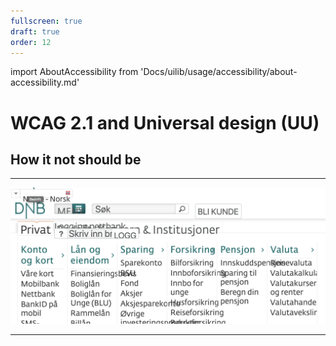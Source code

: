 ```yaml
---
fullscreen: true
draft: true
order: 12
---
```


import AboutAccessibility from 'Docs/uilib/usage/accessibility/about-accessibility.md'

<Intro>

# WCAG 2.1 and Universal design (UU)

<AboutAccessibility />

## How it not should be

---

![How it not should be](./assets/dnb-screenshot-about-font-size.png)

---

<IntroFooter href="/uilib/intro/04-ux-handover" text="Next - UX handover" />

</Intro>
